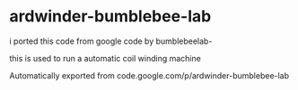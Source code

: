 # ardwinder-bumblebee-lab
i ported this code from google code by bumblebeelab- 

this is used to run a automatic coil winding machine

Automatically exported from code.google.com/p/ardwinder-bumblebee-lab
